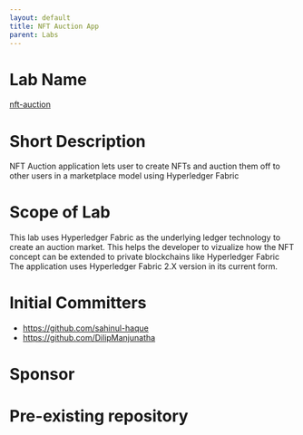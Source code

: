 ```yaml
---
layout: default
title: NFT Auction App
parent: Labs
---
```

# Lab Name
[nft-auction](https://github.com/hyperledger-labs/nft-auction)

# Short Description
NFT Auction application lets user to create NFTs and auction them off to other users in a marketplace model using Hyperledger Fabric

# Scope of Lab
This lab uses Hyperledger Fabric as the underlying ledger technology to create an auction market. This helps the developer to vizualize how the NFT concept can be extended to private blockchains like Hyperledger Fabric
The application uses Hyperledger Fabric 2.X version in its current form.

# Initial Committers
- https://github.com/sahinul-haque
- https://github.com/DilipManjunatha

# Sponsor


# Pre-existing repository

